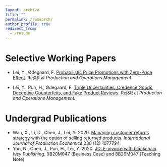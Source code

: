 ```yaml
---
layout: archive
title: ""
permalink: /research/
author_profile: true
redirect_from:
  - /resume
---
```



Selective Working Papers
======

* Lei, Y., Ødegaard, F. [Probabilistic Price Promotions with Zero-Price Effect](https://drive.google.com/file/d/1dvGQ0saUXu3etoZIE0KbY6QHL2df0TZt/view?usp=sharing). Rej&R at *Production and Operations Management*.
 
* Lei, Y., Pun, H., Ødegaard, F. [Triple Uncertainties: Credence Goods, Deceptive Counterfeits, and Fake Product Reviews](https://papers.ssrn.com/sol3/papers.cfm?abstract_id=3915087). 
Rej&R at *Production and Operations Management*.



Undergrad Publications
======
* Wan, X., Li, D., Chen, J., Lei, Y. 2020. [Managing customer returns strategy with the option of selling returned products](https://www.sciencedirect.com/science/article/pii/S0925527320301717). *International Journal of Production Economics* 230 (12) 1077794
* Yan, N., Chen, J., Pun, H., Lei, Y. 2020. [JD: E-invoice with blockchain](https://www.iveypublishing.ca/s/product/jd-einvoice-with-blockchain/01t5c00000CwqpbAAB). *Ivey Publishing*. 9B20M047 (Business Case) and 8B20M047 (Teaching Note)

  
